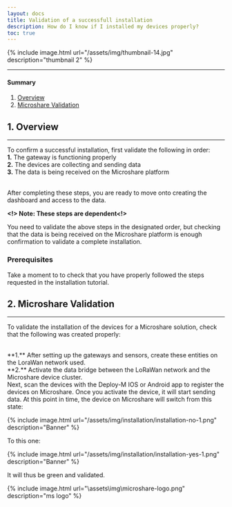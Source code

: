 ```yaml
---
layout: docs
title: Validation of a successfull installation
description: How do I know if I installed my devices properly?
toc: true
---
```






{% include image.html url="/assets/img/thumbnail-14.jpg" description="thumbnail 2" %}

---------------------------------------
#### Summary

1. [Overview](./#1-overview)
2. [Microshare Validation](./#2-microshare-validation)


## 1. Overview
---------------------------------------

To confirm a successful installation, first validate the following in order: 
<br>
**1.**	The gateway is functioning properly
<br>
**2.**	The devices are collecting and sending data 
<br>
**3.**	The data is being received on  the Microshare platform
 
<br>
After completing these steps, you are ready to move onto creating the dashboard and access to the data. 

**<!> Note: These steps are dependent<!>**

You need to validate the above steps in the designated order, but checking that the data is being received on the Microshare platform is enough confirmation to validate a complete installation. 


### Prerequisites

Take a moment to to check that you have properly followed the steps requested in the installation tutorial.  

## 2. Microshare Validation
---------------------------------------

To validate the installation of the devices for a Microshare solution, check that the following was created properly:

<br>
**1.** After setting up the gateways and sensors, create these entities on the LoraWan network used. 
<br>
**2.** Activate the data bridge between the LoRaWan network and the Microshare device cluster. 

<br>
Next, scan the devices with the Deploy-M IOS or Android app to register the devices on Microshare. Once you activate the device, it will start sending data. At this point in time, the device on Microshare will switch from this state:


{% include image.html url="/assets/img/installation/installation-no-1.png" description="Banner" %}

To this one: 

{% include image.html url="/assets/img/installation/installation-yes-1.png" description="Banner" %}

It will thus be green and validated. 

{% include image.html url="\assets\img\microshare-logo.png"  description="ms logo" %}